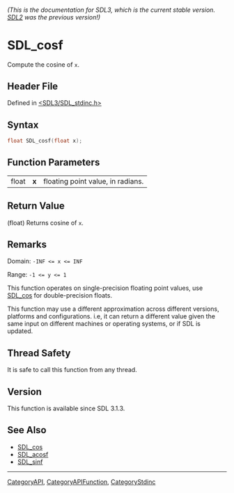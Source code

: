 ###### (This is the documentation for SDL3, which is the current stable version. [SDL2](https://wiki.libsdl.org/SDL2/) was the previous version!)
# SDL_cosf

Compute the cosine of `x`.

## Header File

Defined in [<SDL3/SDL_stdinc.h>](https://github.com/libsdl-org/SDL/blob/main/include/SDL3/SDL_stdinc.h)

## Syntax

```c
float SDL_cosf(float x);
```

## Function Parameters

|       |       |                                   |
| ----- | ----- | --------------------------------- |
| float | **x** | floating point value, in radians. |

## Return Value

(float) Returns cosine of `x`.

## Remarks

Domain: `-INF <= x <= INF`

Range: `-1 <= y <= 1`

This function operates on single-precision floating point values, use
[SDL_cos](SDL_cos) for double-precision floats.

This function may use a different approximation across different versions,
platforms and configurations. i.e, it can return a different value given
the same input on different machines or operating systems, or if SDL is
updated.

## Thread Safety

It is safe to call this function from any thread.

## Version

This function is available since SDL 3.1.3.

## See Also

- [SDL_cos](SDL_cos)
- [SDL_acosf](SDL_acosf)
- [SDL_sinf](SDL_sinf)

----
[CategoryAPI](CategoryAPI), [CategoryAPIFunction](CategoryAPIFunction), [CategoryStdinc](CategoryStdinc)

